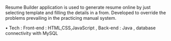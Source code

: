 Resume Builder application is used to generate resume online by just selecting template and filling the details in a from. Developed to override the problems prevailing in the practicing manual system.

• Tech : Front-end : HTML,CSS,JavaScript , Back-end : Java , database connectivity with MySQL
